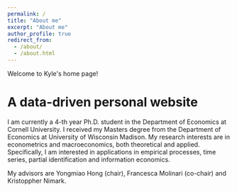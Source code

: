 ```yaml
---
permalink: /
title: "About me"
excerpt: "About me"
author_profile: true
redirect_from: 
  - /about/
  - /about.html
---
```


Welcome to Kyle's home page!

A data-driven personal website
======
I am currently a 4-th year Ph.D. student in the Department of Economics at Cornell University. I received my Masters degree from the Department of Economics at University of Wisconsin Madison. My research interests are in econometrics and macroeconomics, both theoretical and applied. Specifically, I am interested in applications in empirical processes, time series, partial identification and information economics.

My advisors are Yongmiao Hong (chair), Francesca Molinari (co-chair) and Kristoppher Nimark.
